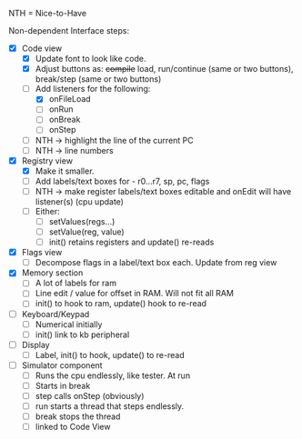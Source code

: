 NTH = Nice-to-Have

Non-dependent Interface steps:
 - [x] Code view
   - [x] Update font to look like code.
   - [x] Adjust buttons as: <strike>compile</strike> load, run/continue (same or two buttons), break/step (same or two buttons)
   - [ ] Add listeners for the following:
     - [x] onFileLoad
     - [ ] onRun
     - [ ] onBreak
     - [ ] onStep
   - [ ] NTH -> highlight the line of the current PC
   - [ ] NTH -> line numbers
 - [x] Registry view
   - [x] Make it smaller.
   - [ ] Add labels/text boxes for - r0...r7, sp, pc, flags
   - [ ] NTH -> make register labels/text boxes editable and onEdit will have listener(s) (cpu update)
   - [ ] Either:
     - [ ] setValues(regs...)
     - [ ] setValue(reg, value)
     - [ ] init() retains registers and update() re-reads
 - [x] Flags view
   - [ ] Decompose flags in a label/text box each. Update from reg view
 - [x] Memory section
   - [ ] A lot of labels for ram
   - [ ] Line edit / value for offset in RAM. Will not fit all RAM
   - [ ] init() to hook to ram, update() hook to re-read
 - [ ] Keyboard/Keypad
   - [ ] Numerical initially
   - [ ] init() link to kb peripheral
 - [ ] Display
   - [ ] Label, init() to hook, update() to re-read
 - [ ] Simulator component
   - [ ] Runs the cpu endlessly, like tester. At run
   - [ ] Starts in break
   - [ ] step calls onStep (obviously)
   - [ ] run starts a thread that steps endlessly.
   - [ ] break stops the thread
   - [ ] linked to Code View
